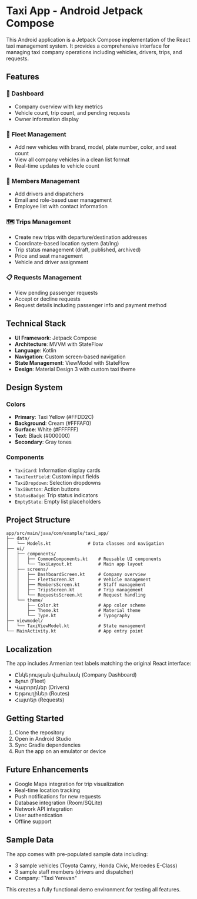 # Taxi App - Android Jetpack Compose

This Android application is a Jetpack Compose implementation of the React taxi management system. It provides a comprehensive interface for managing taxi company operations including vehicles, drivers, trips, and requests.

## Features

### 🚗 Dashboard
- Company overview with key metrics
- Vehicle count, trip count, and pending requests
- Owner information display

### 🚙 Fleet Management
- Add new vehicles with brand, model, plate number, color, and seat count
- View all company vehicles in a clean list format
- Real-time updates to vehicle count

### 👥 Members Management
- Add drivers and dispatchers
- Email and role-based user management
- Employee list with contact information

### 🗺️ Trips Management
- Create new trips with departure/destination addresses
- Coordinate-based location system (lat/lng)
- Trip status management (draft, published, archived)
- Price and seat management
- Vehicle and driver assignment

### 📋 Requests Management
- View pending passenger requests
- Accept or decline requests
- Request details including passenger info and payment method

## Technical Stack

- **UI Framework**: Jetpack Compose
- **Architecture**: MVVM with StateFlow
- **Language**: Kotlin
- **Navigation**: Custom screen-based navigation
- **State Management**: ViewModel with StateFlow
- **Design**: Material Design 3 with custom taxi theme

## Design System

### Colors
- **Primary**: Taxi Yellow (#FFDD2C)
- **Background**: Cream (#FFFAF0)
- **Surface**: White (#FFFFFF)
- **Text**: Black (#000000)
- **Secondary**: Gray tones

### Components
- `TaxiCard`: Information display cards
- `TaxiTextField`: Custom input fields
- `TaxiDropdown`: Selection dropdowns
- `TaxiButton`: Action buttons
- `StatusBadge`: Trip status indicators
- `EmptyState`: Empty list placeholders

## Project Structure

```
app/src/main/java/com/example/taxi_app/
├── data/
│   └── Models.kt              # Data classes and navigation
├── ui/
│   ├── components/
│   │   ├── CommonComponents.kt    # Reusable UI components
│   │   └── TaxiLayout.kt          # Main app layout
│   ├── screens/
│   │   ├── DashboardScreen.kt     # Company overview
│   │   ├── FleetScreen.kt         # Vehicle management
│   │   ├── MembersScreen.kt       # Staff management
│   │   ├── TripsScreen.kt         # Trip management
│   │   └── RequestsScreen.kt      # Request handling
│   └── theme/
│       ├── Color.kt               # App color scheme
│       ├── Theme.kt               # Material theme
│       └── Type.kt                # Typography
├── viewmodel/
│   └── TaxiViewModel.kt           # State management
└── MainActivity.kt                # App entry point
```

## Localization

The app includes Armenian text labels matching the original React interface:
- Ընկերության վահանակ (Company Dashboard)
- Ֆլոտ (Fleet)
- Վարորդներ (Drivers)
- Երթուղիներ (Routes)
- Հայտեր (Requests)

## Getting Started

1. Clone the repository
2. Open in Android Studio
3. Sync Gradle dependencies
4. Run the app on an emulator or device

## Future Enhancements

- Google Maps integration for trip visualization
- Real-time location tracking
- Push notifications for new requests
- Database integration (Room/SQLite)
- Network API integration
- User authentication
- Offline support

## Sample Data

The app comes with pre-populated sample data including:
- 3 sample vehicles (Toyota Camry, Honda Civic, Mercedes E-Class)
- 3 sample staff members (drivers and dispatcher)
- Company: "Taxi Yerevan"

This creates a fully functional demo environment for testing all features.
